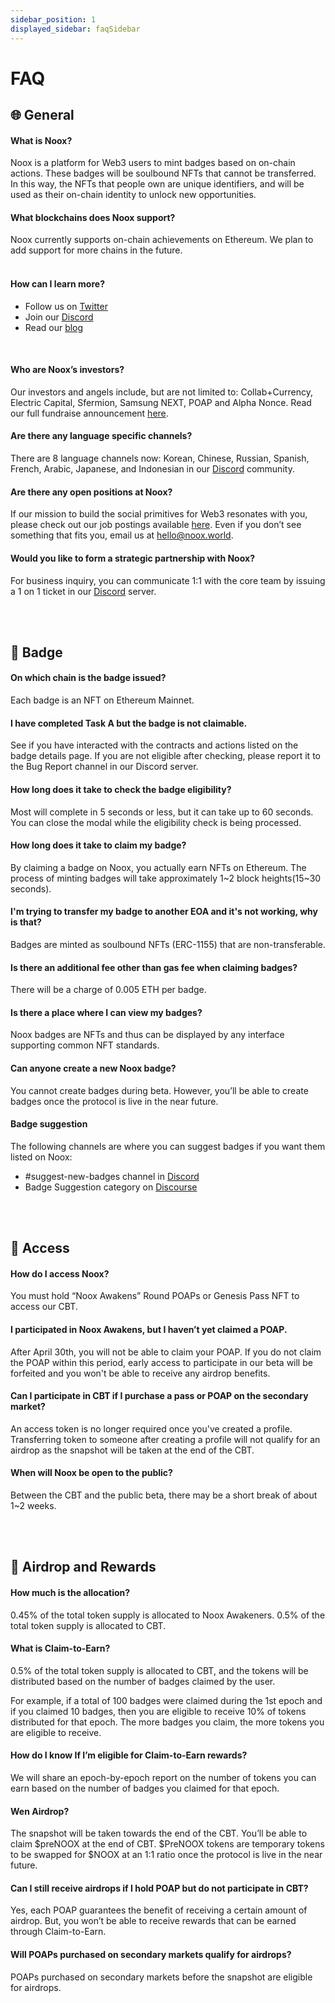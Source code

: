 ```yaml
---
sidebar_position: 1
displayed_sidebar: faqSidebar
---
```


# FAQ

## :globe_with_meridians: General

#### What is Noox?
Noox is a platform for Web3 users to mint badges based on on-chain actions. These badges will be soulbound NFTs that cannot be transferred. In this way, the NFTs that people own are unique identifiers, and will be used as their on-chain identity to unlock new opportunities.
<br class="in" />

#### What blockchains does Noox support?
Noox currently supports on-chain achievements on Ethereum. We plan to add support for more chains in the future.  
<br class="in" />

#### How can I learn more?
- Follow us on [Twitter](https://twitter.com/noox_world)
- Join our [Discord](http://discord.gg/noox)
- Read our [blog](https://mirror.xyz/noox.eth)

<br class="in" /> 

#### Who are Noox’s investors?
Our investors and angels include, but are not limited to: Collab+Currency, Electric Capital, Sfermion, Samsung NEXT, POAP and Alpha Nonce. Read our full fundraise announcement [here](https://mirror.xyz/noox.eth/PQVGlRbF4R2rM0GIm1f_NxxLd8DDrSCCjw6U_F1fmUM).
<br class="in" />

#### Are there any language specific channels?
There are 8 language channels now: Korean, Chinese, Russian, Spanish, French, Arabic, Japanese, and Indonesian in our [Discord](http://discord.gg/noox) community.
<br class="in" />

#### Are there any open positions at Noox?
If our mission to build the social primitives for Web3 resonates with you, please check out our job postings available [here](https://noox.notion.site/Noox-Open-Roles-762cd119930340b4bde59fac1efec981). Even if you don’t see something that fits you, email us at hello@noox.world.
<br class="in" />

#### Would you like to form a strategic partnership with Noox?
For business inquiry, you can communicate 1:1 with the core team by issuing a 1 on 1 ticket in our [Discord](http://discord.gg/noox) server.

<br/>
<br/>

## :crown: Badge

#### On which chain is the badge issued?

Each badge is an NFT on Ethereum Mainnet.
<br class="in" />

#### I have completed Task A but the badge is not claimable.

See if you have interacted with the contracts and actions listed on the badge details page. If you are not eligible after checking, please report it to the Bug Report channel in our Discord server.
<br class="in" />

#### How long does it take to check the badge eligibility?

Most will complete in 5 seconds or less, but it can take up to 60 seconds. You can close the modal while the eligibility check is being processed.
<br class="in" />

#### How long does it take to claim my badge?

By claiming a badge on Noox, you actually earn NFTs on Ethereum. The process of minting badges will take approximately 1~2 block heights(15~30 seconds).
<br class="in" />

#### I'm trying to transfer my badge to another EOA and it's not working, why is that?

Badges are minted as soulbound NFTs (ERC-1155) that are non-transferable.
<br class="in" />

#### Is there an additional fee other than gas fee when claiming badges?

There will be a charge of 0.005 ETH per badge.
<br class="in" />

#### Is there a place where I can view my badges?

Noox badges are NFTs and thus can be displayed by any interface supporting common NFT standards.
<br class="in" />

#### Can anyone create a new Noox badge?

You cannot create badges during beta. However, you’ll be able to create badges once the protocol is live in the near future.
<br class="in" />

#### Badge suggestion

The following channels are where you can suggest badges if you want them listed on Noox:
  - #suggest-new-badges channel in [Discord](http://discord.gg/noox)
  - Badge Suggestion category on [Discourse](https://discuss.noox.world/)

<br/>
<br/>

## :key: Access

#### How do I access Noox?

You must hold “Noox Awakens” Round POAPs or Genesis Pass NFT to access our CBT.
<br class="in" />

#### I participated in Noox Awakens, but I haven’t yet claimed a POAP.

After April 30th, you will not be able to claim your POAP. If you do not claim the POAP within this period, early access to participate in our beta will be forfeited and you won't be able to receive any airdrop benefits.
<br class="in" />

#### Can I participate in CBT if I purchase a pass or POAP on the secondary market?

An access token is no longer required once you've created a profile. Transferring token to someone after creating a profile will not qualify for an airdrop as the snapshot will be taken at the end of the CBT.
<br class="in" />

#### When will Noox be open to the public?

Between the CBT and the public beta, there may be a short break of about 1~2 weeks.

<br/>
<br/>

## :money_with_wings: Airdrop and Rewards

#### How much is the allocation?

0.45% of the total token supply is allocated to Noox Awakeners. 0.5% of the total token supply is allocated to CBT.
<br class="in" />

#### What is Claim-to-Earn?

0.5% of the total token supply is allocated to CBT, and the tokens will be distributed based on the number of badges claimed by the user. 

For example, if a total of 100 badges were claimed during the 1st epoch and if you claimed 10 badges, then you are eligible to receive 10% of tokens distributed for that epoch. The more badges you claim, the more tokens you are eligible to receive.
<br class="in" />

#### How do I know If I’m eligible for Claim-to-Earn rewards?

We will share an epoch-by-epoch report on the number of tokens you can earn based on the number of badges you claimed for that epoch.
<br class="in" />

#### Wen Airdrop?

The snapshot will be taken towards the end of the CBT. You’ll be able to claim $preNOOX at the end of CBT. $PreNOOX tokens are temporary tokens to be swapped for $NOOX at an 1:1 ratio once the protocol is live in the near future.
<br class="in" />

#### Can I still receive airdrops if I hold POAP but do not participate in CBT?
Yes, each POAP guarantees the benefit of receiving a certain amount of airdrop. But, you won’t be able to receive rewards that can be earned through Claim-to-Earn.
<br class="in" />

#### Will POAPs purchased on secondary markets qualify for airdrops?
POAPs purchased on secondary markets before the snapshot are eligible for airdrops.